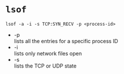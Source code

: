 # `lsof`
  `lsof -a -i -s TCP:SYN_RECV -p <process-id>`
  - -p  
     lists all the entries for a specific process ID
  - -i  
     lists only network files open
  - -s      
     lists the TCP or UDP state
